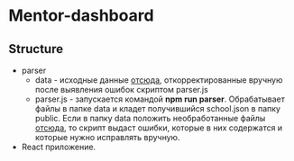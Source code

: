 # Mentor-dashboard
## Structure
* parser
  * data - исходные данные [отсюда](https://drive.google.com/drive/folders/1ULj8KjnNNCgUdGunQ1TY00dNbCsqAsHW), откорректированные вручную после выявления ошибок скриптом parser.js
  * parser.js - запускается командой **npm run parser**. Обрабатывает файлы в папке data и кладет получившийся school.json в папку public. Если в папку data положить необработанные файлы [отсюда](https://drive.google.com/drive/folders/1ULj8KjnNNCgUdGunQ1TY00dNbCsqAsHW), то скрипт выдаст ошибки, которые в них содержатся и которые нужно исправлять вручную.
* React приложение.
